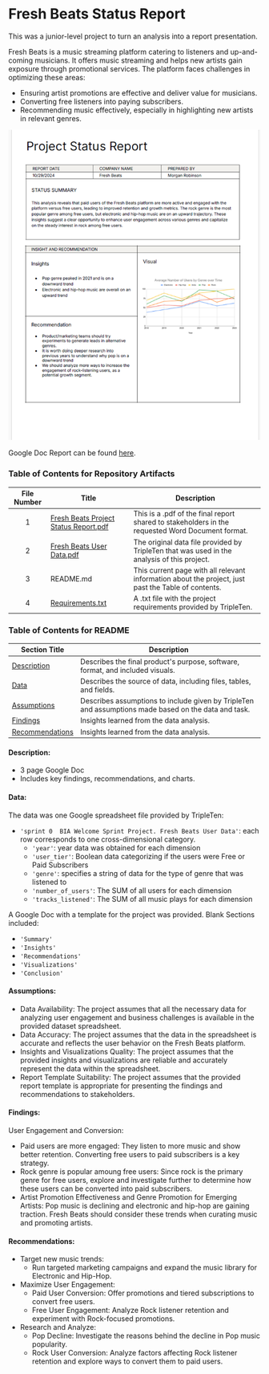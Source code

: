 # Fresh Beats Status Report
This was a junior-level project to turn an analysis into a report presentation.

Fresh Beats is a music streaming platform catering to listeners and up-and-coming musicians. It offers music streaming and helps new artists gain exposure through promotional services. The platform faces challenges in optimizing these areas:
* Ensuring artist promotions are effective and deliver value for musicians.
* Converting free listeners into paying subscribers.
* Recommending music effectively, especially in highlighting new artists in relevant genres.

<img src="https://github.com/robinsonmorgantaylor/Data_Projects_TripleTen/blob/main/Images/Fresh%20Beats.png">

Google Doc Report can be found [here](https://docs.google.com/document/d/1D2QL5CbPqPeZumpeZJ8qDYePJ6XyjFjOuntx-DwOiI0/edit?usp=sharing).

### Table of Contents for Repository Artifacts
| File Number | Title | Description |
| :-----------: | ----------- |----------- |
| 1 | [Fresh Beats Project Status Report.pdf](https://github.com/robinsonmorgantaylor/Data_Projects_TripleTen/blob/main/Fresh%20Beats/Fresh%20Beats%20Project%20Status%20Report.pdf) | This is a .pdf of the final report shared to stakeholders in the requested Word Document format. |
| 2 | [Fresh Beats User Data.pdf](https://github.com/robinsonmorgantaylor/Data_Projects_TripleTen/blob/main/Fresh%20Beats/Fresh%20Beats%20User%20Data.pdf) | The original data file provided by TripleTen that was used in the analysis of this project. |
| 3 | README.md | This current page with all relevant information about the project, just past the Table of contents. |
| 4 | [Requirements.txt](https://github.com/robinsonmorgantaylor/Data_Projects_TripleTen/blob/main/Fresh%20Beats/Fresh%20Beats%20Project%20Requirements.txt) | A .txt file with the project requirements provided by TripleTen. |

### Table of Contents for README
| Section Title | Description |
| ----------- |----------- |
| [Description](https://github.com/robinsonmorgantaylor/Data_projects_TripleTen/edit/main/Fresh%20Beats/README.md#description) | Describes the final product's purpose, software, format, and included visuals. |
| [Data](https://github.com/robinsonmorgantaylor/Data_projects_TripleTen/edit/main/Fresh%20Beats/README.md#data) | Describes the source of data, including files, tables, and fields. |
| [Assumptions](https://github.com/robinsonmorgantaylor/Data_projects_TripleTen/edit/main/Fresh%20Beats/README.md#assumptions) | Describes assumptions to include given by TripleTen and assumptions made based on the data and task. |
| [Findings](https://github.com/robinsonmorgantaylor/Data_projects_TripleTen/edit/main/Fresh%20Beats/README.md#findings) | Insights learned from the data analysis. |
| [Recommendations](https://github.com/robinsonmorgantaylor/Data_projects_TripleTen/edit/main/Fresh%20Beats/README.md#recommendations) | Insights learned from the data analysis. |

#### Description:
- 3 page Google Doc
- Includes key findings, recommendations, and charts.
  
#### Data:
The data was one Google spreadsheet file provided by TripleTen:
- `'sprint 0  BIA Welcome Sprint Project. Fresh Beats User Data'`: each row corresponds to one cross-dimensional category.
    - `'year'`: year data was obtained for each dimension
    - `'user_tier'`: Boolean data categorizing if the users were Free or Paid Subscribers
    - `'genre'`: specifies a string of data for the type of genre that was listened to
    - `'number_of_users'`: The SUM of all users for each dimension
    - `'tracks_listened'`: The SUM of all music plays for each dimension

A Google Doc with a template for the project was provided. Blank Sections included:
- `'Summary'`
- `'Insights'`
- `'Recommendations'`
- `'Visualizations'`
- `'Conclusion'`

#### Assumptions:
- Data Availability: The project assumes that all the necessary data for analyzing user engagement and business challenges is available in the provided dataset spreadsheet.
- Data Accuracy: The project assumes that the data in the spreadsheet is accurate and reflects the user behavior on the Fresh Beats platform.
- Insights and Visualizations Quality: The project assumes that the provided insights and visualizations are reliable and accurately represent the data within the spreadsheet.
- Report Template Suitability: The project assumes that the provided report template is appropriate for presenting the findings and recommendations to stakeholders.

#### Findings:

User Engagement and Conversion:
- Paid users are more engaged: They listen to more music and show better retention. Converting free users to paid subscribers is a key strategy.
- Rock genre is popular amoung free users: Since rock is the primary genre for free users, explore and investigate further to determine how these users can be converted into paid subscribers.
- Artist Promotion Effectiveness and Genre Promotion for Emerging Artists: Pop music is declining and electronic and hip-hop are gaining traction. Fresh Beats should consider these trends when curating music and promoting artists.

#### Recommendations:
- Target new music trends:
    - Run targeted marketing campaigns and expand the music library for Electronic and Hip-Hop.
- Maximize User Engagement:
    - Paid User Conversion: Offer promotions and tiered subscriptions to convert free users.
    - Free User Engagement: Analyze Rock listener retention and experiment with Rock-focused promotions.
- Research and Analyze:
    - Pop Decline: Investigate the reasons behind the decline in Pop music popularity.
    - Rock User Conversion: Analyze factors affecting Rock listener retention and explore ways to convert them to paid users.
